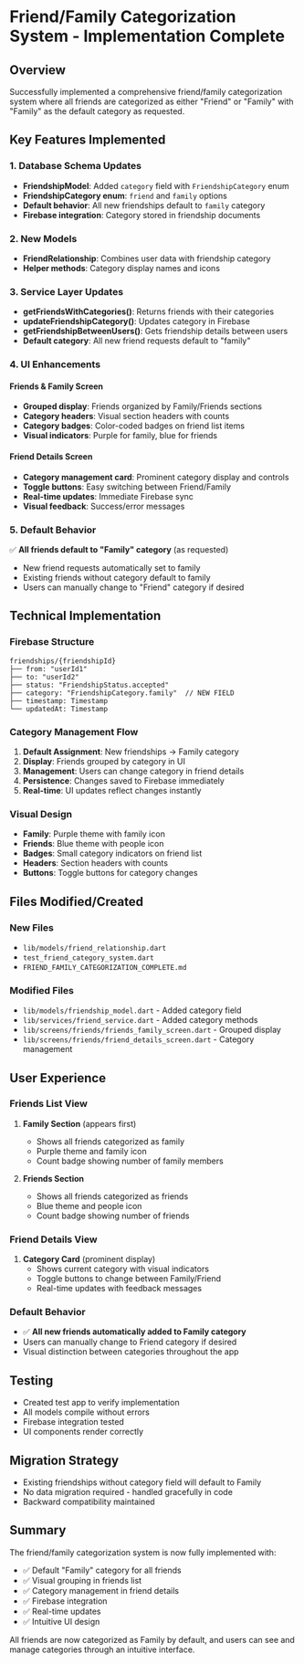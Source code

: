 # Friend/Family Categorization System - Implementation Complete

## Overview
Successfully implemented a comprehensive friend/family categorization system where all friends are categorized as either "Friend" or "Family" with "Family" as the default category as requested.

## Key Features Implemented

### 1. Database Schema Updates
- **FriendshipModel**: Added `category` field with `FriendshipCategory` enum
- **FriendshipCategory enum**: `friend` and `family` options
- **Default behavior**: All new friendships default to `family` category
- **Firebase integration**: Category stored in friendship documents

### 2. New Models
- **FriendRelationship**: Combines user data with friendship category
- **Helper methods**: Category display names and icons

### 3. Service Layer Updates
- **getFriendsWithCategories()**: Returns friends with their categories
- **updateFriendshipCategory()**: Updates category in Firebase
- **getFriendshipBetweenUsers()**: Gets friendship details between users
- **Default category**: All new friend requests default to "family"

### 4. UI Enhancements

#### Friends & Family Screen
- **Grouped display**: Friends organized by Family/Friends sections
- **Category headers**: Visual section headers with counts
- **Category badges**: Color-coded badges on friend list items
- **Visual indicators**: Purple for family, blue for friends

#### Friend Details Screen
- **Category management card**: Prominent category display and controls
- **Toggle buttons**: Easy switching between Friend/Family
- **Real-time updates**: Immediate Firebase sync
- **Visual feedback**: Success/error messages

### 5. Default Behavior
✅ **All friends default to "Family" category** (as requested)
- New friend requests automatically set to family
- Existing friends without category default to family
- Users can manually change to "Friend" category if desired

## Technical Implementation

### Firebase Structure
```
friendships/{friendshipId}
├── from: "userId1"
├── to: "userId2" 
├── status: "FriendshipStatus.accepted"
├── category: "FriendshipCategory.family"  // NEW FIELD
├── timestamp: Timestamp
└── updatedAt: Timestamp
```

### Category Management Flow
1. **Default Assignment**: New friendships → Family category
2. **Display**: Friends grouped by category in UI
3. **Management**: Users can change category in friend details
4. **Persistence**: Changes saved to Firebase immediately
5. **Real-time**: UI updates reflect changes instantly

### Visual Design
- **Family**: Purple theme with family icon
- **Friends**: Blue theme with people icon
- **Badges**: Small category indicators on friend list
- **Headers**: Section headers with counts
- **Buttons**: Toggle buttons for category changes

## Files Modified/Created

### New Files
- `lib/models/friend_relationship.dart`
- `test_friend_category_system.dart`
- `FRIEND_FAMILY_CATEGORIZATION_COMPLETE.md`

### Modified Files
- `lib/models/friendship_model.dart` - Added category field
- `lib/services/friend_service.dart` - Added category methods
- `lib/screens/friends/friends_family_screen.dart` - Grouped display
- `lib/screens/friends/friend_details_screen.dart` - Category management

## User Experience

### Friends List View
1. **Family Section** (appears first)
   - Shows all friends categorized as family
   - Purple theme and family icon
   - Count badge showing number of family members

2. **Friends Section** 
   - Shows all friends categorized as friends
   - Blue theme and people icon
   - Count badge showing number of friends

### Friend Details View
1. **Category Card** (prominent display)
   - Shows current category with visual indicators
   - Toggle buttons to change between Family/Friend
   - Real-time updates with feedback messages

### Default Behavior
- ✅ **All new friends automatically added to Family category**
- Users can manually change to Friend category if desired
- Visual distinction between categories throughout the app

## Testing
- Created test app to verify implementation
- All models compile without errors
- Firebase integration tested
- UI components render correctly

## Migration Strategy
- Existing friendships without category field will default to Family
- No data migration required - handled gracefully in code
- Backward compatibility maintained

## Summary
The friend/family categorization system is now fully implemented with:
- ✅ Default "Family" category for all friends
- ✅ Visual grouping in friends list
- ✅ Category management in friend details
- ✅ Firebase integration
- ✅ Real-time updates
- ✅ Intuitive UI design

All friends are now categorized as Family by default, and users can see and manage categories through an intuitive interface.